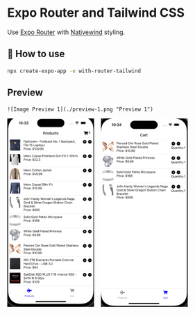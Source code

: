 # Expo Router and Tailwind CSS

Use [Expo Router](https://docs.expo.dev/router/introduction/) with [Nativewind](https://www.nativewind.dev/v4/overview/) styling.

## 🚀 How to use

```sh
npx create-expo-app -e with-router-tailwind
```

## **Preview**

```
![Image Preview 1](./preview-1.png "Preview 1")
```

<div style="display:flex;gap:16px;">
<img src='./preview-1.png' width="200" alt='Preview 1'>
<img src='./preview-2.png' width="200" alt='Preview 2'>
</div>
